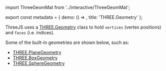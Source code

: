 import ThreeGeomMat from '../interactive/ThreeGeomMat';

export const metadata = {
  demo: () => <ThreeGeomMat material={false} />,
  title: 'THREE.Geometry'
};

ThreeJS uses a [THREE.Geometry](https://threejs.org/docs/#api/en/core/Geometry) class to hold `vertices` (vertex positions) and `faces` (i.e. indices).

Some of the built-in geometries are shown below, such as:

- [THREE.PlaneGeometry](https://threejs.org/docs/#api/en/geometries/PlaneGeometry)
- [THREE.BoxGeometry](https://threejs.org/docs/#api/en/geometries/BoxGeometry)
- [THREE.SphereGeometry](https://threejs.org/docs/#api/en/geometries/SphereGeometry)